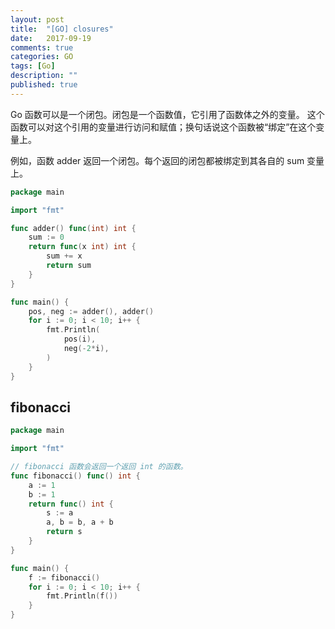 ```yaml
---
layout: post
title:  "[GO] closures"
date:   2017-09-19
comments: true
categories: GO
tags: [Go]
description: ""
published: true
---
```




 Go 函数可以是一个闭包。闭包是一个函数值，它引用了函数体之外的变量。 这个函数可以对这个引用的变量进行访问和赋值；换句话说这个函数被“绑定”在这个变量上。

例如，函数 adder 返回一个闭包。每个返回的闭包都被绑定到其各自的 sum 变量上。 

```go
package main

import "fmt"

func adder() func(int) int {
	sum := 0
	return func(x int) int {
		sum += x
		return sum
	}
}

func main() {
	pos, neg := adder(), adder()
	for i := 0; i < 10; i++ {
		fmt.Println(
			pos(i),
			neg(-2*i),
		)
	}
}
```

## fibonacci

```go
package main

import "fmt"

// fibonacci 函数会返回一个返回 int 的函数。
func fibonacci() func() int {
	a := 1
	b := 1
	return func() int {
		s := a
		a, b = b, a + b
		return s
	}
}

func main() {
	f := fibonacci()
	for i := 0; i < 10; i++ {
		fmt.Println(f())
	}
}
```
